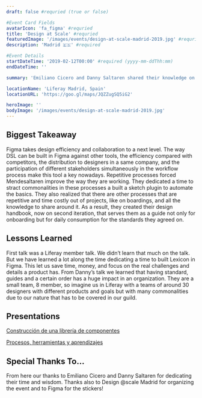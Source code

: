 ```yaml
---
draft: false #requried (true or false)

#Event Card Fields
avatarIcon: 'fa_figma' #requried
title: 'Design at Scale' #requried
featuredImage: '/images/events/design-at-scale-madrid-2019.jpg' #requried
description: 'Madrid 🇪🇸' #required

#Event Details
startDateTime: '2019-02-12T00:00' #required (yyyy-mm-ddThh:mm)
endDateTime: ''

summary: 'Emiliano Cicero and Danny Saltaren shared their knowledge on how to build a component library in Figma, and on processes, tools and learnings respectively.'

locationName: 'Liferay Madrid, Spain'
locationURL: 'https://goo.gl/maps/JQZZugSQ5iG2'

heroImage: ''
bodyImage: '/images/events/design-at-scale-madrid-2019.jpg'
---
```


## Biggest Takeaway

Figma takes design efficiency and collaboration to a next level. The way DSL can be built in Figma against other tools, the efficiency compared with competitors, the distribution to designers in a same company, and the participation of different stakeholders simultaneously in the workflow process make this tool a key nowadays.
Repetitive processes forced Mendesaltaren improve the way they are working. They dedicated a time to stract commonalities in these processes a built a sketch plugin to automate the basics. They also realized that there are other processes that are repetitive and time costly out of projects, like on boardings, and all the knowledge to share around it. As a result, they created their design handbook, now on second iteration, that serves them as a guide not only for onboarding but for daily consumption for the standards they agreed on.

## Lessons Learned

First talk was a Liferay member talk. We didn’t learn that much on the talk. But we have learned a lot along the time dedicating a time to built Lexicon in Figma. This let us save time, money, and focus on the real challenges and details a product has.
From Danny’s talk we learned that having standard, guides and a certain order has a huge impact in an organization. They are a small team, 8 member, so imagine us in Liferay with a teams of around 30 designers with different products and goals but with many commonalities due to our nature that has to be covered in our guild.

## Presentations

[Construcción de una librería de componentes](https://www.youtube.com/watch?v=lNJxO1ibNrM)

[Procesos, herramientas y aprendizajes](https://www.youtube.com/watch?v=i18FcNa1NAU)

## Special Thanks To…

From here our thanks to Emiliano Cicero and Danny Saltaren for dedicating their time and wisdom. Thanks also to Design @scale Madrid for organizing the event and to Figma for the stickers!

